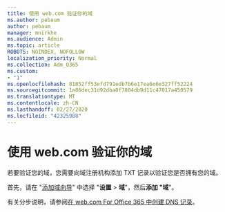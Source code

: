 ```yaml
---
title: 使用 web.com 验证你的域
ms.author: pebaum
author: pebaum
manager: mnirkhe
ms.audience: Admin
ms.topic: article
ROBOTS: NOINDEX, NOFOLLOW
localization_priority: Normal
ms.collection: Adm_O365
ms.custom:
- "1"
ms.openlocfilehash: 81852ff53efd791edb7b6e17ea6e6e327ff52224
ms.sourcegitcommit: 1e86dec31d92dba0f7804db9d11c47017a450579
ms.translationtype: MT
ms.contentlocale: zh-CN
ms.lasthandoff: 02/27/2020
ms.locfileid: "42325988"
---
```

# <a name="verify-your-domain-with-webcom"></a>使用 web.com 验证你的域

若要验证您的域，您需要向域注册机构添加 TXT 记录以验证您是否拥有您的域。 

首先，请在 "[添加域向导](https://portal.office.com/adminportal/home#/Domains)" 中选择 "**设置** \> **域**"，然后**添加 "域**"。
  
有关分步说明，请参阅[在 web.com For Office 365 中创建 DNS 记录](https://docs.microsoft.com/microsoft-365/admin/dns/create-dns-records-at-web-com)。